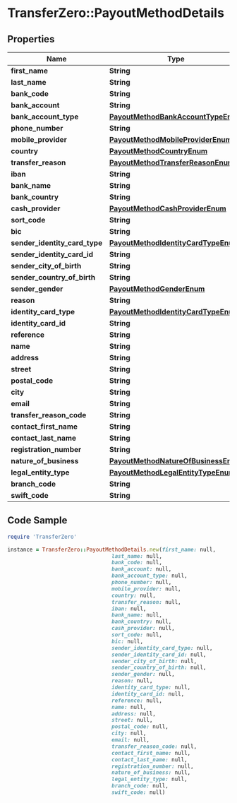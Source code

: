 # TransferZero::PayoutMethodDetails

## Properties

Name | Type | Description | Notes
------------ | ------------- | ------------- | -------------
**first_name** | **String** |  | 
**last_name** | **String** |  | 
**bank_code** | **String** |  | 
**bank_account** | **String** |  | 
**bank_account_type** | [**PayoutMethodBankAccountTypeEnum**](PayoutMethodBankAccountTypeEnum.md) |  | [optional] 
**phone_number** | **String** |  | 
**mobile_provider** | [**PayoutMethodMobileProviderEnum**](PayoutMethodMobileProviderEnum.md) |  | 
**country** | [**PayoutMethodCountryEnum**](PayoutMethodCountryEnum.md) |  | 
**transfer_reason** | [**PayoutMethodTransferReasonEnum**](PayoutMethodTransferReasonEnum.md) |  | [optional] 
**iban** | **String** |  | 
**bank_name** | **String** |  | 
**bank_country** | **String** |  | [optional] 
**cash_provider** | [**PayoutMethodCashProviderEnum**](PayoutMethodCashProviderEnum.md) |  | [optional] 
**sort_code** | **String** |  | [optional] 
**bic** | **String** |  | [optional] 
**sender_identity_card_type** | [**PayoutMethodIdentityCardTypeEnum**](PayoutMethodIdentityCardTypeEnum.md) |  | 
**sender_identity_card_id** | **String** |  | 
**sender_city_of_birth** | **String** |  | [optional] 
**sender_country_of_birth** | **String** |  | [optional] 
**sender_gender** | [**PayoutMethodGenderEnum**](PayoutMethodGenderEnum.md) |  | [optional] 
**reason** | **String** |  | [optional] 
**identity_card_type** | [**PayoutMethodIdentityCardTypeEnum**](PayoutMethodIdentityCardTypeEnum.md) |  | 
**identity_card_id** | **String** |  | 
**reference** | **String** |  | [optional] 
**name** | **String** |  | 
**address** | **String** |  | 
**street** | **String** |  | 
**postal_code** | **String** |  | 
**city** | **String** |  | 
**email** | **String** |  | [optional] 
**transfer_reason_code** | **String** |  | [optional] 
**contact_first_name** | **String** |  | [optional] 
**contact_last_name** | **String** |  | [optional] 
**registration_number** | **String** |  | [optional] 
**nature_of_business** | [**PayoutMethodNatureOfBusinessEnum**](PayoutMethodNatureOfBusinessEnum.md) |  | [optional] 
**legal_entity_type** | [**PayoutMethodLegalEntityTypeEnum**](PayoutMethodLegalEntityTypeEnum.md) |  | [optional] 
**branch_code** | **String** |  | [optional] 
**swift_code** | **String** |  | 

## Code Sample

```ruby
require 'TransferZero'

instance = TransferZero::PayoutMethodDetails.new(first_name: null,
                                 last_name: null,
                                 bank_code: null,
                                 bank_account: null,
                                 bank_account_type: null,
                                 phone_number: null,
                                 mobile_provider: null,
                                 country: null,
                                 transfer_reason: null,
                                 iban: null,
                                 bank_name: null,
                                 bank_country: null,
                                 cash_provider: null,
                                 sort_code: null,
                                 bic: null,
                                 sender_identity_card_type: null,
                                 sender_identity_card_id: null,
                                 sender_city_of_birth: null,
                                 sender_country_of_birth: null,
                                 sender_gender: null,
                                 reason: null,
                                 identity_card_type: null,
                                 identity_card_id: null,
                                 reference: null,
                                 name: null,
                                 address: null,
                                 street: null,
                                 postal_code: null,
                                 city: null,
                                 email: null,
                                 transfer_reason_code: null,
                                 contact_first_name: null,
                                 contact_last_name: null,
                                 registration_number: null,
                                 nature_of_business: null,
                                 legal_entity_type: null,
                                 branch_code: null,
                                 swift_code: null)
```


